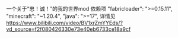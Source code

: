 一个关于“忠！诚！”的我的世界mod
依赖项
"fabricloader": ">=0.15.11",
		"minecraft": "~1.20.4",
		"java": ">=17",
详情见
https://www.bilibili.com/video/BV1xrZmYYEds/?vd_source=f2f080426330e73e40eb6733ce18a9cf
